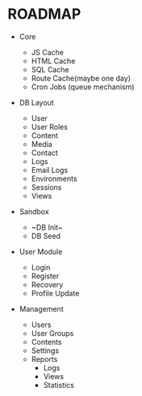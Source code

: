 # ROADMAP

- Core
	- JS Cache
	- HTML Cache
	- SQL Cache
	- Route Cache(maybe one day)
	- Cron Jobs (queue mechanism)

- DB Layout
	- User
	- User Roles
	- Content
	- Media
	- Contact
	- Logs
	- Email Logs
	- Environments
	- Sessions
	- Views

- Sandbox
	- ~DB Init~
	- DB Seed

- User Module
	- Login
	- Register
	- Recovery
	- Profile Update

- Management 

	- Users
	- User Groups
	- Contents
	- Settings
	- Reports
		- Logs
		- Views
		- Statistics